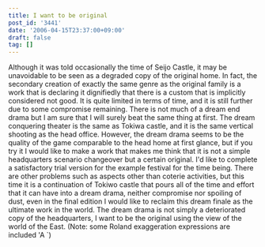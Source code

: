 ```yaml
---
title: I want to be original
post_id: '3441'
date: '2006-04-15T23:37:00+09:00'
draft: false
tag: []
---
```


Although it was told occasionally the time of Seijo Castle, it may be unavoidable to be seen as a degraded copy of the original home. In fact, the secondary creation of exactly the same genre as the original family is a work that is declaring it dignifiedly that there is a custom that is implicitly considered not good. It is quite limited in terms of time, and it is still further due to some compromise remaining. There is not much of a dream end drama but I am sure that I will surely beat the same thing at first. The dream conquering theater is the same as Tokiwa castle, and it is the same vertical shooting as the head office. However, the dream drama seems to be the quality of the game comparable to the head home at first glance, but if you try it I would like to make a work that makes me think that it is not a simple headquarters scenario changeover but a certain original. I'd like to complete a satisfactory trial version for the example festival for the time being. There are other problems such as aspects other than coterie activities, but this time it is a continuation of Tokiwo castle that pours all of the time and effort that it can have into a dream drama, neither compromise nor spoiling of dust, even in the final edition I would like to reclaim this dream finale as the ultimate work in the world. The dream drama is not simply a deteriorated copy of the headquarters, I want to be the original using the view of the world of the East. (Note: some Roland exaggeration expressions are included 'A `)